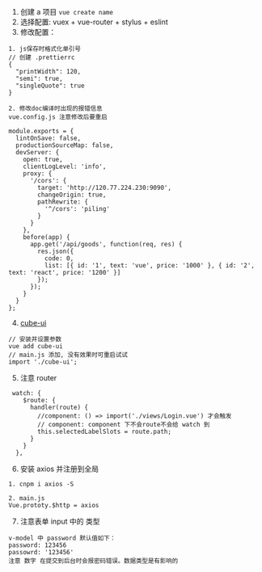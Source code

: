 1. 创建 a 项目 `vue create name`
2. 选择配置: vuex + vue-router + stylus + eslint
3. 修改配置：

```
1. js保存时格式化单引号
// 创建 .prettierrc
{
  "printWidth": 120,
  "semi": true,
  "singleQuote": true
}

2. 修改doc编译时出现的报错信息
vue.config.js 注意修改后要重启

module.exports = {
  lintOnSave: false,
  productionSourceMap: false,
  devServer: {
    open: true,
    clientLogLevel: 'info',
    proxy: {
      '/cors': {
        target: 'http://120.77.224.230:9090',
        changeOrigin: true,
        pathRewrite: {
          '^/cors': 'piling'
        }
      }
    },
    before(app) {
      app.get('/api/goods', function(req, res) {
        res.json({
          code: 0,
          list: [{ id: '1', text: 'vue', price: '1000' }, { id: '2', text: 'react', price: '1200' }]
        });
      });
    }
  }
};

```

4. [cube-ui](https://didi.github.io/cube-ui/#/zh-CN/docs/quick-start)

```
// 安装并设置参数
vue add cube-ui
// main.js 添加, 没有效果时可重启试试
import './cube-ui';
```

5. 注意 router

```
 watch: {
    $route: {
      handler(route) {
        //component: () => import('./views/Login.vue') 才会触发
        // component: component 下不会route不会给 watch 到
        this.selectedLabelSlots = route.path;
      }
    }
  },
```

6. 安装 axios 并注册到全局
```
1. cnpm i axios -S

2. main.js
Vue.prototy.$http = axios
```

7. 注意表单 input 中的 类型
```
v-model 中 password 默认值如下：
password: 123456
passowrd: '123456'
注意 数字 在提交到后台时会报密码错误。数据类型是有影响的
```

